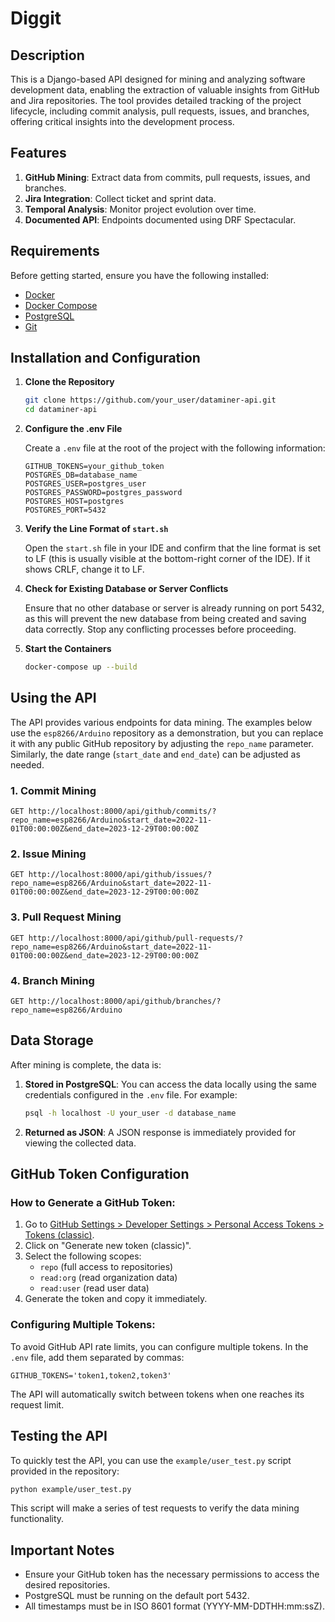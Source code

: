# Diggit

## Description

This is a Django-based API designed for mining and analyzing software development data, enabling the extraction of valuable insights from GitHub and Jira repositories. The tool provides detailed tracking of the project lifecycle, including commit analysis, pull requests, issues, and branches, offering critical insights into the development process.

## Features

1. **GitHub Mining**: Extract data from commits, pull requests, issues, and branches.
2. **Jira Integration**: Collect ticket and sprint data.
3. **Temporal Analysis**: Monitor project evolution over time.
4. **Documented API**: Endpoints documented using DRF Spectacular.

## Requirements

Before getting started, ensure you have the following installed:

- [Docker](https://docs.docker.com/get-docker/)
- [Docker Compose](https://docs.docker.com/compose/install/)
- [PostgreSQL](https://www.postgresql.org/download/)
- [Git](https://git-scm.com/downloads)

## Installation and Configuration

1. **Clone the Repository**
   ```bash
   git clone https://github.com/your_user/dataminer-api.git
   cd dataminer-api
   ```

2. **Configure the .env File**

   Create a `.env` file at the root of the project with the following information:
   ```
   GITHUB_TOKENS=your_github_token
   POSTGRES_DB=database_name
   POSTGRES_USER=postgres_user
   POSTGRES_PASSWORD=postgres_password
   POSTGRES_HOST=postgres
   POSTGRES_PORT=5432
   ```

3. **Verify the Line Format of `start.sh`**

   Open the `start.sh` file in your IDE and confirm that the line format is set to LF (this is usually visible at the bottom-right corner of the IDE). If it shows CRLF, change it to LF.

4. **Check for Existing Database or Server Conflicts**

   Ensure that no other database or server is already running on port 5432, as this will prevent the new database from being created and saving data correctly. Stop any conflicting processes before proceeding.

5. **Start the Containers**
   ```bash
   docker-compose up --build
   ```

## Using the API

The API provides various endpoints for data mining. The examples below use the `esp8266/Arduino` repository as a demonstration, but you can replace it with any public GitHub repository by adjusting the `repo_name` parameter. Similarly, the date range (`start_date` and `end_date`) can be adjusted as needed.

### 1. Commit Mining
```
GET http://localhost:8000/api/github/commits/?repo_name=esp8266/Arduino&start_date=2022-11-01T00:00:00Z&end_date=2023-12-29T00:00:00Z
```

### 2. Issue Mining
```
GET http://localhost:8000/api/github/issues/?repo_name=esp8266/Arduino&start_date=2022-11-01T00:00:00Z&end_date=2023-12-29T00:00:00Z
```

### 3. Pull Request Mining
```
GET http://localhost:8000/api/github/pull-requests/?repo_name=esp8266/Arduino&start_date=2022-11-01T00:00:00Z&end_date=2023-12-29T00:00:00Z
```

### 4. Branch Mining
```
GET http://localhost:8000/api/github/branches/?repo_name=esp8266/Arduino
```

## Data Storage

After mining is complete, the data is:

1. **Stored in PostgreSQL**: You can access the data locally using the same credentials configured in the `.env` file. For example:
   ```bash
   psql -h localhost -U your_user -d database_name
   ```

2. **Returned as JSON**: A JSON response is immediately provided for viewing the collected data.

## GitHub Token Configuration

### How to Generate a GitHub Token:

1. Go to [GitHub Settings > Developer Settings > Personal Access Tokens > Tokens (classic)](https://github.com/settings/tokens).
2. Click on "Generate new token (classic)".
3. Select the following scopes:
   - `repo` (full access to repositories)
   - `read:org` (read organization data)
   - `read:user` (read user data)
4. Generate the token and copy it immediately.

### Configuring Multiple Tokens:

To avoid GitHub API rate limits, you can configure multiple tokens. In the `.env` file, add them separated by commas:

```
GITHUB_TOKENS='token1,token2,token3'
```

The API will automatically switch between tokens when one reaches its request limit.

## Testing the API

To quickly test the API, you can use the `example/user_test.py` script provided in the repository:

```bash
python example/user_test.py
```

This script will make a series of test requests to verify the data mining functionality.

## Important Notes

- Ensure your GitHub token has the necessary permissions to access the desired repositories.
- PostgreSQL must be running on the default port 5432.
- All timestamps must be in ISO 8601 format (YYYY-MM-DDTHH:mm:ssZ).
